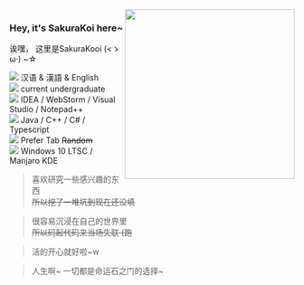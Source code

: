 <img align="right" src="https://cdn.jsdelivr.net/gh/SakuraKoi/SakuraKoi/koishi_83779372.jpg" width='300px'>

### Hey, it's SakuraKoi here~

诶嘿， 这里是SakuraKooi (<ゝω·) ~☆

<img src="https://cdn.jsdelivr.net/gh/primer/octicons/icons/globe-24.svg"> 汉语 & 漢語 & English\
<img src="https://cdn.jsdelivr.net/gh/primer/octicons/icons/mortar-board-24.svg"> current undergraduate\
<img src="https://cdn.jsdelivr.net/gh/primer/octicons/icons/rocket-24.svg"> IDEA / WebStorm / Visual Studio / Notepad++\
<img src="https://cdn.jsdelivr.net/gh/primer/octicons/icons/code-24.svg"> Java / C++ / C# / Typescript\
<img src="https://cdn.jsdelivr.net/gh/primer/octicons/icons/quote-24.svg"> Prefer Tab <s>Random</s>\
<img src="https://cdn.jsdelivr.net/gh/primer/octicons/icons/device-desktop-24.svg"> Windows 10 LTSC / Manjaro KDE

> 喜欢研究一些感兴趣的东西\
> <s>所以挖了一堆坑到现在还没填</s>

> 很容易沉浸在自己的世界里\
> <s>所以码起代码来当场失联 (跑</s>

> 活的开心就好啦~w

> 人生啊~ 一切都是命运石之门的选择~
